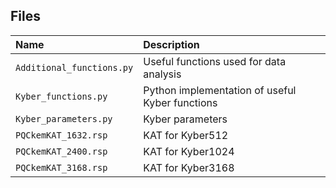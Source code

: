 ## Files

| Name                      | Description                                     |
| :---                      | :---                                            |
| `Additional_functions.py` | Useful functions used for data analysis         |
| `Kyber_functions.py`      | Python implementation of useful Kyber functions |
| `Kyber_parameters.py`     | Kyber parameters                                |
| `PQCkemKAT_1632.rsp`      | KAT for Kyber512                                |
| `PQCkemKAT_2400.rsp`      | KAT for Kyber1024                               |
| `PQCkemKAT_3168.rsp`      | KAT for Kyber3168                               |


